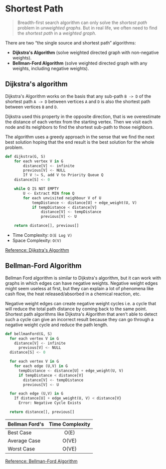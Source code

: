 # Shortest Path

> Breadth-first search algorithm can only solve the _shortest path_ problem in _unweighted graphs_. But in real life, we often need to find the _shortest path_ in a _weighted graph_.

There are two “the single source and shortest path” algorithms:
- **Dijkstra's Algorithm** (solve weighted directed graph with non-negative weights).
- **Bellman-Ford Algorithm** (solve weighted directed graph with any weights, including negative weights).

## Dijkstra's algorithm

Dijkstra's Algorithm works on the basis that any sub-path `B -> D` of the shortest path `A -> D` between vertices `A` and `D` is also the shortest path between vertices `B` and `D`.

Dijkstra used this property in the opposite direction, that is we overestimate the distance of each vertex from the starting vertex. Then we visit each node and its neighbors to find the shortest sub-path to those neighbors.

The algorithm uses a greedy approach in the sense that we find the next best solution hoping that the end result is the best solution for the whole problem.

```py
def dijkstra(G, S)
    for each vertex V in G
        distance[V] <- infinite
        previous[V] <- NULL
        If V != S, add V to Priority Queue Q
    distance[S] <- 0

    while Q IS NOT EMPTY
        U <- Extract MIN from Q
        for each unvisited neighbour V of U
            tempDistance <- distance[U] + edge_weight(U, V)
            if tempDistance < distance[V]
                distance[V] <- tempDistance
                previous[V] <- U

    return distance[], previous[]
```

- Time Complexity: `O(E Log V)`
- Space Complexity: `O(V)`

[Reference: Dijkstra's Algorithm](https://www.programiz.com/dsa/dijkstra-algorithm)

## Bellman-Ford Algorithm

Bellman Ford algorithm is similar to Dijkstra's algorithm, but it can work with graphs in which edges can have negative weights. Negative weight edges might seem useless at first, but they can explain a lot of phenomena like cash flow, the heat released/absorbed in a chemical reaction, etc.

Negative weight edges can create negative weight cycles i.e. a cycle that will reduce the total path distance by coming back to the same point. Shortest path algorithms like Dijkstra's Algorithm that aren't able to detect such a cycle can give an incorrect result because they can go through a negative weight cycle and reduce the path length.

```py
def bellmanFord(G, S)
  for each vertex V in G
    distance[V] <- infinite
      previous[V] <- NULL
  distance[S] <- 0

  for each vertex V in G
    for each edge (U,V) in G
      tempDistance <- distance[U] + edge_weight(U, V)
      if tempDistance < distance[V]
        distance[V] <- tempDistance
        previous[V] <- U

  for each edge (U,V) in G
    If distance[U] + edge_weight(U, V) < distance[V}
      Error: Negative Cycle Exists

  return distance[], previous[]
```

| Bellman Ford's | Time Complexity |
|----------------|:---------------:|
| Best Case      |      O(E)       |
| Average Case   |      O(VE)      |
| Worst Case     |      O(VE)      |

[Reference: Bellman-Ford Algorithm](https://www.programiz.com/dsa/bellman-ford-algorithm)